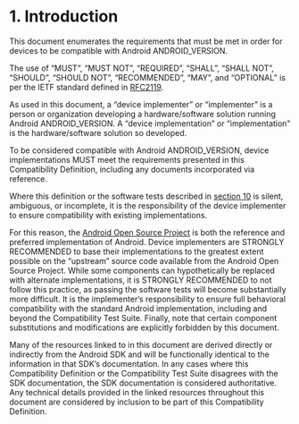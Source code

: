 # 1\. Introduction

This document enumerates the requirements that must be met in order for devices
to be compatible with Android ANDROID_VERSION.

The use of “MUST”, “MUST NOT”, “REQUIRED”, “SHALL”, “SHALL NOT”, “SHOULD”,
“SHOULD NOT”, “RECOMMENDED”, “MAY”, and “OPTIONAL” is per the IETF standard
defined in [RFC2119](http://www.ietf.org/rfc/rfc2119.txt).

As used in this document, a “device implementer” or “implementer” is a person
or organization developing a hardware/software solution running Android
ANDROID_VERSION. A “device implementation” or “implementation" is the
hardware/software solution so developed.

To be considered compatible with Android ANDROID_VERSION, device
implementations MUST meet the requirements presented in this Compatibility
Definition, including any documents incorporated via reference.

Where this definition or the software tests described in [section
10](#10_software_compatibility_testing) is silent, ambiguous, or incomplete, it
is the responsibility of the device implementer to ensure compatibility with
existing implementations.

For this reason, the [Android Open Source Project](http://source.android.com/)
is both the reference and preferred implementation of Android. Device
implementers are STRONGLY RECOMMENDED to base their implementations to the
greatest extent possible on the “upstream” source code available from the
Android Open Source Project. While some components can hypothetically be
replaced with alternate implementations, it is STRONGLY RECOMMENDED to not
follow this practice, as passing the software tests will become substantially
more difficult. It is the implementer’s responsibility to ensure full
behavioral compatibility with the standard Android implementation, including
and beyond the Compatibility Test Suite. Finally, note that certain component
substitutions and modifications are explicitly forbidden by this document.

Many of the resources linked to in this document are derived directly or
indirectly from the Android SDK and will be functionally identical to the
information in that SDK’s documentation. In any cases where this Compatibility
Definition or the Compatibility Test Suite disagrees with the SDK
documentation, the SDK documentation is considered authoritative. Any technical
details provided in the linked resources throughout this document are
considered by inclusion to be part of this Compatibility Definition.

